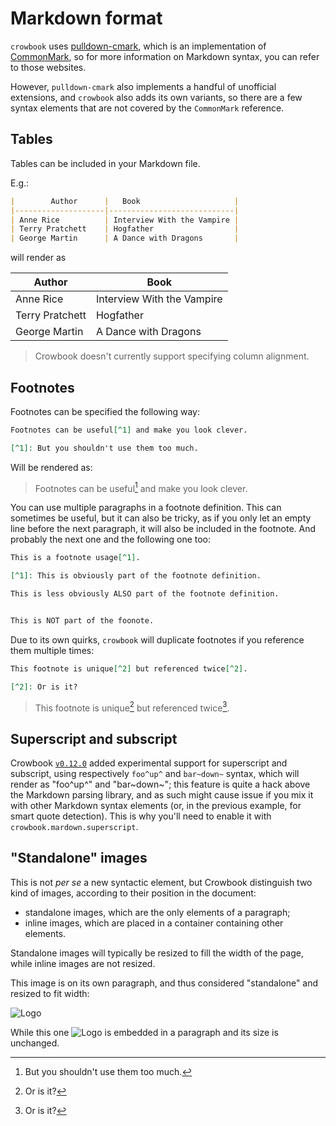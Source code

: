 # Markdown format

`crowbook` uses
[pulldown-cmark](https://github.com/google/pulldown-cmark),
which is an implementation of
[CommonMark](http://commonmark.org/),
so for more information on Markdown syntax, you can refer to those websites.

However, `pulldown-cmark` also implements a handful of unofficial extensions, and `crowbook` also adds its own variants, so there are a few syntax elements that are not covered by the `CommonMark` reference.

## Tables

Tables can be included in your Markdown file.

E.g.:

```markdown
|        Author      |   Book                     |
|--------------------|----------------------------|
| Anne Rice          | Interview With the Vampire |
| Terry Pratchett    | Hogfather                  |
| George Martin      | A Dance with Dragons       |
```

will render as

|        Author      |   Book                     |
|--------------------|----------------------------|
| Anne Rice          | Interview With the Vampire |
| Terry Pratchett    | Hogfather                  |
| George Martin      | A Dance with Dragons       |

> Crowbook doesn't currently support specifying column alignment.

## Footnotes

Footnotes can be specified the following way:

```markdown
Footnotes can be useful[^1] and make you look clever.

[^1]: But you shouldn't use them too much.
```

Will be rendered as:

> Footnotes can be useful[^1] and make you look clever.
>
> [^1]: But you shouldn't use them too much.

You can use multiple paragraphs in a footnote definition.
This can sometimes be useful, but it can also be tricky, as if you only let an empty line before the next paragraph, it will also be included in the footnote.
And probably the next one and the following one too:

```markdown
This is a footnote usage[^1].

[^1]: This is obviously part of the footnote definition.

This is less obviously ALSO part of the footnote definition.


This is NOT part of the foonote.
```

Due to its own quirks, `crowbook` will duplicate footnotes if you reference them multiple times:

```markdown
This footnote is unique[^2] but referenced twice[^2].

[^2]: Or is it?
```

> This footnote is unique[^2] but referenced twice[^2].
>
> [^2]: Or is it?


## Superscript and subscript

Crowbook
[`v0.12.0`](https://github.com/lise-henry/crowbook/tree/v0.12.0)
added experimental support for superscript and subscript, using respectively `foo^up^` and `bar~down~` syntax, which will render as "foo^up^" and "bar~down~";
this feature is quite a hack above the Markdown parsing library, and as such might cause issue if you mix it with other Markdown syntax elements (or, in the previous example, for smart quote detection).
This is why you'll need to enable it with `crowbook.mardown.superscript`.

## "Standalone" images

This is not *per se* a new syntactic element, but Crowbook distinguish two kind of images, according to their position in the document:

* standalone images, which are the only elements of a paragraph;
* inline images, which are placed in a container containing other
  elements.

Standalone images will typically be resized to fill the width of the page, while inline images are not resized.

This image is on its own paragraph, and thus considered "standalone" and resized to fit width:

![Logo](../img/crowbook-small.png)

While this one ![Logo](../img/crowbook-small.png) is embedded in a paragraph and its size is unchanged.
